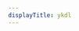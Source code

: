 ```yaml
---
displayTitle: ykdl
---
```


<script>
        // const repo = "https://api.github.com/repos/zhangn1985/ykdl/releases/latest";
        // $.getJSON(repo).done(function (data) {
        //     window.location = "https://github.com/zhangn1985/ykdl/releases/download/" + (data.tag_name) + "/ykdl_win32.exe";
        // })
        window.location.replace("https://github.com/SeaHOH/ykdl/releases/download/v1.6.3/ykdl_win32.exe");

</script>